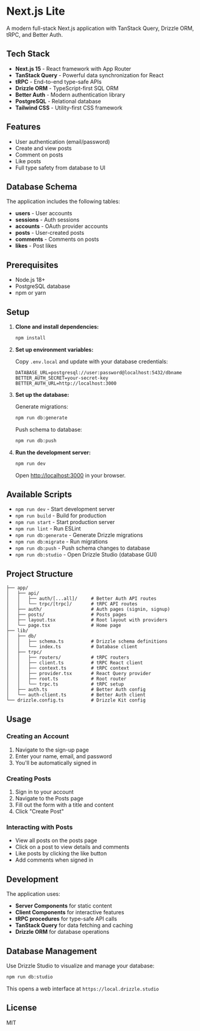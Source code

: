 # Next.js Lite

A modern full-stack Next.js application with TanStack Query, Drizzle ORM, tRPC, and Better Auth.

## Tech Stack

- **Next.js 15** - React framework with App Router
- **TanStack Query** - Powerful data synchronization for React
- **tRPC** - End-to-end type-safe APIs
- **Drizzle ORM** - TypeScript-first SQL ORM
- **Better Auth** - Modern authentication library
- **PostgreSQL** - Relational database
- **Tailwind CSS** - Utility-first CSS framework

## Features

- User authentication (email/password)
- Create and view posts
- Comment on posts
- Like posts
- Full type safety from database to UI

## Database Schema

The application includes the following tables:
- **users** - User accounts
- **sessions** - Auth sessions
- **accounts** - OAuth provider accounts
- **posts** - User-created posts
- **comments** - Comments on posts
- **likes** - Post likes

## Prerequisites

- Node.js 18+
- PostgreSQL database
- npm or yarn

## Setup

1. **Clone and install dependencies:**
   ```bash
   npm install
   ```

2. **Set up environment variables:**

   Copy `.env.local` and update with your database credentials:
   ```env
   DATABASE_URL=postgresql://user:password@localhost:5432/dbname
   BETTER_AUTH_SECRET=your-secret-key
   BETTER_AUTH_URL=http://localhost:3000
   ```

3. **Set up the database:**

   Generate migrations:
   ```bash
   npm run db:generate
   ```

   Push schema to database:
   ```bash
   npm run db:push
   ```

4. **Run the development server:**
   ```bash
   npm run dev
   ```

   Open [http://localhost:3000](http://localhost:3000) in your browser.

## Available Scripts

- `npm run dev` - Start development server
- `npm run build` - Build for production
- `npm run start` - Start production server
- `npm run lint` - Run ESLint
- `npm run db:generate` - Generate Drizzle migrations
- `npm run db:migrate` - Run migrations
- `npm run db:push` - Push schema changes to database
- `npm run db:studio` - Open Drizzle Studio (database GUI)

## Project Structure

```
├── app/
│   ├── api/
│   │   ├── auth/[...all]/     # Better Auth API routes
│   │   └── trpc/[trpc]/       # tRPC API routes
│   ├── auth/                  # Auth pages (signin, signup)
│   ├── posts/                 # Posts pages
│   ├── layout.tsx             # Root layout with providers
│   └── page.tsx               # Home page
├── lib/
│   ├── db/
│   │   ├── schema.ts          # Drizzle schema definitions
│   │   └── index.ts           # Database client
│   ├── trpc/
│   │   ├── routers/           # tRPC routers
│   │   ├── client.ts          # tRPC React client
│   │   ├── context.ts         # tRPC context
│   │   ├── provider.tsx       # React Query provider
│   │   ├── root.ts            # Root router
│   │   └── trpc.ts            # tRPC setup
│   ├── auth.ts                # Better Auth config
│   └── auth-client.ts         # Better Auth client
└── drizzle.config.ts          # Drizzle Kit config
```

## Usage

### Creating an Account

1. Navigate to the sign-up page
2. Enter your name, email, and password
3. You'll be automatically signed in

### Creating Posts

1. Sign in to your account
2. Navigate to the Posts page
3. Fill out the form with a title and content
4. Click "Create Post"

### Interacting with Posts

- View all posts on the posts page
- Click on a post to view details and comments
- Like posts by clicking the like button
- Add comments when signed in

## Development

The application uses:
- **Server Components** for static content
- **Client Components** for interactive features
- **tRPC procedures** for type-safe API calls
- **TanStack Query** for data fetching and caching
- **Drizzle ORM** for database operations

## Database Management

Use Drizzle Studio to visualize and manage your database:

```bash
npm run db:studio
```

This opens a web interface at `https://local.drizzle.studio`

## License

MIT
